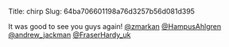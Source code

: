 Title: chirp
Slug: 64ba706601198a76d3257b56d081d395

It was good to see you guys again! <a href="http://twitter.com/zmarkan">@zmarkan</a> <a href="http://twitter.com/HampusAhlgren">@HampusAhlgren</a> <a href="http://twitter.com/andrew_jackman">@andrew_jackman</a> <a href="http://twitter.com/FraserHardy_uk">@FraserHardy_uk</a>
